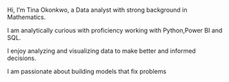 Hi, I’m Tina Okonkwo, a Data analyst with strong background in Mathematics. 

I am analytically curious with proficiency working with Python,Power BI and SQL.

I enjoy analyzing and visualizing data to make better and informed decisions.

I am passionate about building models that fix problems
<!---
AugustinaOkonkwo/AugustinaOkonkwo is a ✨ special ✨ repository because its `README.md` (this file) appears on your GitHub profile.
You can click the Preview link to take a look at your changes.
--->
